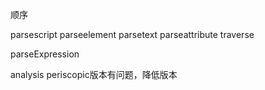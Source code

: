 顺序

parsescript
parseelement
parsetext
parseattribute
traverse

parseExpression

analysis           periscopic版本有问题，降低版本
